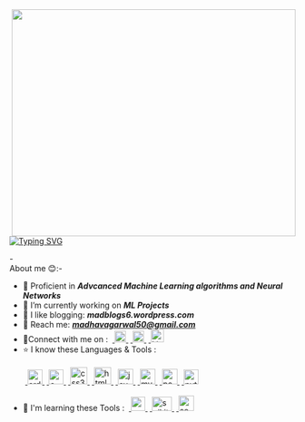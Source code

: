 <img align='right' src="https://github.com/Madmins07/Madmins07/assets/152009368/44fb6a0a-afbf-46b1-ae96-4e5cc8ba1cef.gif" width="500" height="400">
<p align="center">
  
  <a href="https://git.io/typing-svg"><img src="https://readme-typing-svg.herokuapp.com?font=Montserrat&weight=500&size=30&duration=4000&pause=500&color=8B4BF7&background=FFFFFF00&random=false&width=435&lines=Hi+%F0%9F%91%8B%2C+I+am+Madhav+;A+First+Year+Undergrad;At+IIT+KGP%F0%9F%8C%99" alt="Typing SVG" /></a>

-<br>About me 😊:- </br>
- 🌱 Proficient in <b>***Advcanced Machine Learning algorithms and Neural Networks***</b>
- 🔭 I’m currently working on <b>***ML Projects***</b>
- 💫 I like blogging: <b>***madblogs6.wordpress.com***</b>
- 👀 Reach me: <b>***madhavagarwal50@gmail.com***</b>
- 🔌Connect with me on :
&nbsp;<a href = "https://www.linkedin.com/in/madhav-agarwal07/" target="_blank" rel="noreferrer"> <img src="https://github-production-user-asset-6210df.s3.amazonaws.com/85983760/250218339-89ac98b7-fa19-44d0-a9a4-12e6bf395db1.png" alt="Linkedin" width="20" height="20"/> </a>
&nbsp;<a href = "https://www.instagram.com/madhav_agarwal04/" target="_blank" rel="noreferrer"> <img src="https://github-production-user-asset-6210df.s3.amazonaws.com/85983760/250218749-5846c805-489a-40b9-80ed-5937deebf256.png" alt="Instagram" width="20" height="20"/> </a>
&nbsp;<a href = "https://www.facebook.com/profile.php?id=100004705756515&mibextid=ZbWKwL" target="_blank" rel="noreferrer"> <img src="https://github-production-user-asset-6210df.s3.amazonaws.com/85983760/250218757-1ed70945-1eb7-4c33-978a-5bff4ba597ec.png" alt="Linkedin" width="23" height="23"/> </a>
- ⭐ I know these Languages & Tools :<br><br>
&nbsp;<a href="https://www.arduino.cc/" target="_blank" rel="noreferrer"> <img src="https://cdn.worldvectorlogo.com/logos/arduino-1.svg" alt="arduino" width="26" height="26"/> </a>
&nbsp;<a href="https://www.cprogramming.com/" target="_blank" rel="noreferrer"> <img src="https://github-production-user-asset-6210df.s3.amazonaws.com/85983760/250221257-7359d945-e5fe-4cda-9a83-1b8433ff5f9c.png" alt="c" width="26" height="26"/> </a>
&nbsp;<a href="https://www.w3schools.com/css/" target="_blank" rel="noreferrer"> <img src="https://github-production-user-asset-6210df.s3.amazonaws.com/85983760/250220969-b2935bd6-fb28-44bf-b520-88e60e38c2e6.png" alt="css3" width="30" height="30"/> </a>
&nbsp;<a href="https://www.w3.org/html/" target="_blank" rel="noreferrer"> <img src="https://github-production-user-asset-6210df.s3.amazonaws.com/85983760/250220974-f4eb7c23-89dc-490f-ab36-48366549b07e.png" alt="html5" width="30" height="30"/> </a>
&nbsp;<a href="https://www.java.com" target="_blank" rel="noreferrer"> <img src="https://github-production-user-asset-6210df.s3.amazonaws.com/85983760/250220959-474b3ee8-d4c6-46cf-8a3a-44ba20f7c65e.jpg" alt="java" width="27" height="27"/> </a>
&nbsp;<a href="https://www.mysql.com/" target="_blank" rel="noreferrer"> <img src="https://github-production-user-asset-6210df.s3.amazonaws.com/85983760/250220963-ca68cab8-b5db-4a5c-9e9d-6b80d5b13763.png" alt="mysql" width="27" height="27"/> </a>
&nbsp;<a href="https://pandas.pydata.org/" target="_blank" rel="noreferrer"> <img src="https://github-production-user-asset-6210df.s3.amazonaws.com/85983760/250221545-1304b531-1627-46a7-a0cb-adf99b3657ed.png" alt="pandas" width="27" height="27"/> </a>
&nbsp;<a href="https://www.python.org" target="_blank" rel="noreferrer"> <img src="https://github-production-user-asset-6210df.s3.amazonaws.com/85983760/250220965-9661fa10-aba7-49c6-b074-d9ab2857678f.png" alt="python" width="26" height="26"/> </a><br><br>
- 📖 I'm learning these Tools :
&nbsp;<a href="https://opencv.org/" target="_blank" rel="noreferrer"> <img src="https://www.vectorlogo.zone/logos/opencv/opencv-icon.svg" alt="opencv" width="25" height="25"/> </a>
&nbsp;<a href="https://scikit-learn.org/" target="_blank" rel="noreferrer"> <img src="https://upload.wikimedia.org/wikipedia/commons/0/05/Scikit_learn_logo_small.svg" alt="scikit_learn" width="35" height="25"/> </a>
&nbsp;<a href="https://seaborn.pydata.org/" target="_blank" rel="noreferrer"> <img src="https://seaborn.pydata.org/_images/logo-mark-lightbg.svg" alt="seaborn" width="27" height="27"/> </a>
